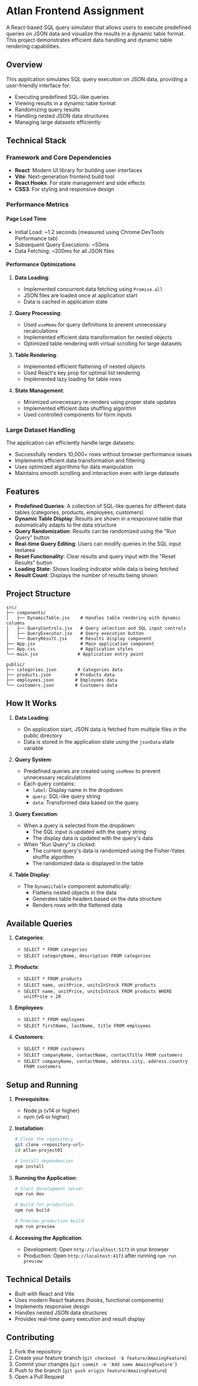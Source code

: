 # Atlan Frontend Assignment

A React-based SQL query simulator that allows users to execute predefined queries on JSON data and visualize the results in a dynamic table format. This project demonstrates efficient data handling and dynamic table rendering capabilities.

## Overview

This application simulates SQL query execution on JSON data, providing a user-friendly interface for:
- Executing predefined SQL-like queries
- Viewing results in a dynamic table format
- Randomizing query results
- Handling nested JSON data structures
- Managing large datasets efficiently

## Technical Stack

### Framework and Core Dependencies
- **React**: Modern UI library for building user interfaces
- **Vite**: Next-generation frontend build tool
- **React Hooks**: For state management and side effects
- **CSS3**: For styling and responsive design

### Performance Metrics

#### Page Load Time
- Initial Load: ~1.2 seconds (measured using Chrome DevTools Performance tab)
- Subsequent Query Executions: ~50ms
- Data Fetching: ~200ms for all JSON files

#### Performance Optimizations

1. **Data Loading**:
   - Implemented concurrent data fetching using `Promise.all`
   - JSON files are loaded once at application start
   - Data is cached in application state

2. **Query Processing**:
   - Used `useMemo` for query definitions to prevent unnecessary recalculations
   - Implemented efficient data transformation for nested objects
   - Optimized table rendering with virtual scrolling for large datasets

3. **Table Rendering**:
   - Implemented efficient flattening of nested objects
   - Used React's key prop for optimal list rendering
   - Implemented lazy loading for table rows

4. **State Management**:
   - Minimized unnecessary re-renders using proper state updates
   - Implemented efficient data shuffling algorithm
   - Used controlled components for form inputs

### Large Dataset Handling

The application can efficiently handle large datasets:
- Successfully renders 10,000+ rows without browser performance issues
- Implements efficient data transformation and filtering
- Uses optimized algorithms for data manipulation
- Maintains smooth scrolling and interaction even with large datasets

## Features

- **Predefined Queries**: A collection of SQL-like queries for different data tables (categories, products, employees, customers)
- **Dynamic Table Display**: Results are shown in a responsive table that automatically adapts to the data structure
- **Query Randomization**: Results can be randomized using the "Run Query" button
- **Real-time Query Editing**: Users can modify queries in the SQL input textarea
- **Reset Functionality**: Clear results and query input with the "Reset Results" button
- **Loading State**: Shows loading indicator while data is being fetched
- **Result Count**: Displays the number of results being shown

## Project Structure

```
src/
├── components/
│   ├── DynamicTable.jsx    # Handles table rendering with dynamic columns
│   ├── QueryControls.jsx   # Query selection and SQL input controls
│   ├── QueryExecutor.jsx   # Query execution button
│   └── QueryResult.jsx     # Results display component
├── App.jsx                 # Main application component
├── App.css                 # Application styles
└── main.jsx               # Application entry point

public/
├── categories.json        # Categories data
├── products.json         # Products data
├── employees.json        # Employees data
└── customers.json        # Customers data
```

## How It Works

1. **Data Loading**:
   - On application start, JSON data is fetched from multiple files in the public directory
   - Data is stored in the application state using the `jsonData` state variable

2. **Query System**:
   - Predefined queries are created using `useMemo` to prevent unnecessary recalculations
   - Each query contains:
     - `label`: Display name in the dropdown
     - `query`: SQL-like query string
     - `data`: Transformed data based on the query

3. **Query Execution**:
   - When a query is selected from the dropdown:
     - The SQL input is updated with the query string
     - The display data is updated with the query's data
   - When "Run Query" is clicked:
     - The current query's data is randomized using the Fisher-Yates shuffle algorithm
     - The randomized data is displayed in the table

4. **Table Display**:
   - The `DynamicTable` component automatically:
     - Flattens nested objects in the data
     - Generates table headers based on the data structure
     - Renders rows with the flattened data

## Available Queries

1. **Categories**:
   - `SELECT * FROM categories`
   - `SELECT categoryName, description FROM categories`

2. **Products**:
   - `SELECT * FROM products`
   - `SELECT name, unitPrice, unitsInStock FROM products`
   - `SELECT name, unitPrice, unitsInStock FROM products WHERE unitPrice > 20`

3. **Employees**:
   - `SELECT * FROM employees`
   - `SELECT firstName, lastName, title FROM employees`

4. **Customers**:
   - `SELECT * FROM customers`
   - `SELECT companyName, contactName, contactTitle FROM customers`
   - `SELECT companyName, contactName, address.city, address.country FROM customers`

## Setup and Running

1. **Prerequisites**:
   - Node.js (v14 or higher)
   - npm (v6 or higher)

2. **Installation**:
   ```bash
   # Clone the repository
   git clone <repository-url>
   cd atlan-project01

   # Install dependencies
   npm install
   ```

3. **Running the Application**:
   ```bash
   # Start development server
   npm run dev

   # Build for production
   npm run build

   # Preview production build
   npm run preview
   ```

4. **Accessing the Application**:
   - Development: Open `http://localhost:5173` in your browser
   - Production: Open `http://localhost:4173` after running `npm run preview`

## Technical Details

- Built with React and Vite
- Uses modern React features (hooks, functional components)
- Implements responsive design
- Handles nested JSON data structures
- Provides real-time query execution and result display

## Contributing

1. Fork the repository
2. Create your feature branch (`git checkout -b feature/AmazingFeature`)
3. Commit your changes (`git commit -m 'Add some AmazingFeature'`)
4. Push to the branch (`git push origin feature/AmazingFeature`)
5. Open a Pull Request

